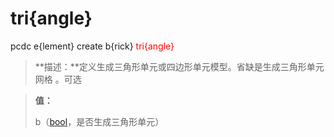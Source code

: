 # tri{angle}
pcdc e{lement} create b{rick} <span style='color: red;'>tri{angle}</span>
> **描述：**定义生成三角形单元或四边形单元模型。省缺是生成三角形单元网格
。可选

> 
> **值：**
> 
> b（[bool](数据类型/bool/)，是否生成三角形单元）

